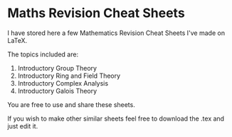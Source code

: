 # Maths Revision Cheat Sheets
I have stored here a few Mathematics Revision Cheat Sheets I've made on LaTeX.

The topics included are:
1. Introductory Group Theory
2. Introductory Ring and Field Theory
3. Introductory Complex Analysis
4. Introductory Galois Theory 

You are free to use and share these sheets.

If you wish to make other similar sheets feel free to download the .tex and just edit it.
